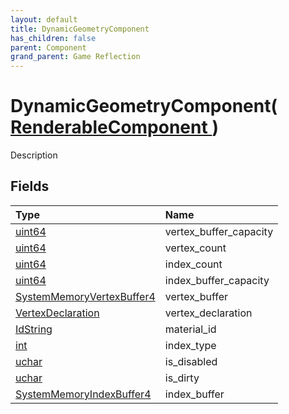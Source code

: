 ```yaml
---
layout: default
title: DynamicGeometryComponent
has_children: false
parent: Component
grand_parent: Game Reflection
---
```

# DynamicGeometryComponent( [ RenderableComponent ](/docs/game-reflection/components/renderable_component) )
Description 

## Fields

| Type | Name |
|:-------------|:--------------|
| [uint64](/docs/game-reflection/components/uint64) | vertex_buffer_capacity |
| [uint64](/docs/game-reflection/components/uint64) | vertex_count |
| [uint64](/docs/game-reflection/components/uint64) | index_count |
| [uint64](/docs/game-reflection/components/uint64) | index_buffer_capacity |
| [SystemMemoryVertexBuffer4](/docs/game-reflection/components/system_memory_vertex_buffer4) | vertex_buffer |
| [VertexDeclaration](/docs/game-reflection/components/vertex_declaration) | vertex_declaration |
| [IdString](/docs/game-reflection/components/id_string) | material_id |
| [int](/docs/game-reflection/enums/int) | index_type |
| [uchar](/docs/game-reflection/enums/uchar) | is_disabled |
| [uchar](/docs/game-reflection/enums/uchar) | is_dirty |
| [SystemMemoryIndexBuffer4](/docs/game-reflection/components/system_memory_index_buffer4) | index_buffer |

